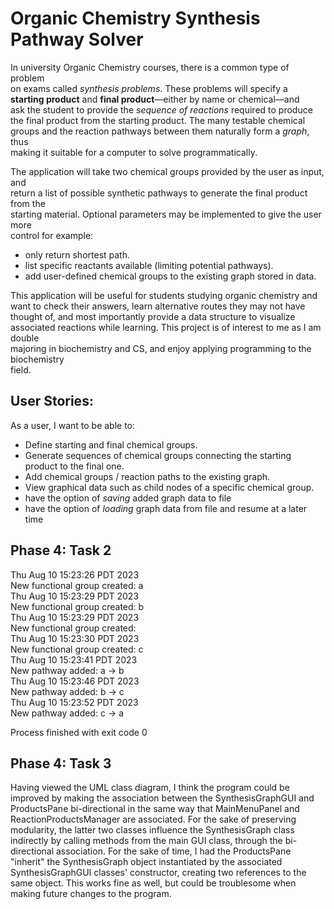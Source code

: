 # Organic Chemistry Synthesis Pathway Solver


In university Organic Chemistry courses, there is a common type of problem  
on exams called *synthesis problems*. These problems will specify a   
**starting product** and **final product**––either by name or chemical––and  
ask the student to provide the *sequence of reactions* required to produce  
the final product from the starting product. The many testable chemical  
groups and the reaction pathways between them naturally form a *graph*, thus  
making it suitable for a computer to solve programmatically. 


The application will take two chemical groups provided by the user as input, and  
return a list of possible synthetic pathways to generate the final product from the  
starting material. Optional parameters may be implemented to give the user more  
control for example:
- only return shortest path.
- list specific reactants available (limiting potential pathways). 
- add user-defined chemical groups to the existing graph stored in data.

This application will be useful for students studying organic chemistry and  
want to check their answers, learn alternative routes they may not have thought of, 
and most importantly provide a data structure to visualize associated reactions while learning. This project is of interest to me as I am double  
majoring in biochemistry and CS, and enjoy applying programming to the biochemistry  
field. 


## User Stories:
As a user, I want to be able to:
- Define starting and final chemical groups.
- Generate sequences of chemical groups connecting the starting  
  product to the final one.
- Add chemical groups / reaction paths to the existing graph. 
- View graphical data such as child nodes of a specific chemical group.
- have the option of *saving* added graph data to file
- have the option of *loading* graph data from file and resume at a later time

## Phase 4: Task 2
Thu Aug 10 15:23:26 PDT 2023  
New functional group created: a  
Thu Aug 10 15:23:29 PDT 2023  
New functional group created: b  
Thu Aug 10 15:23:29 PDT 2023   
New functional group created:   
Thu Aug 10 15:23:30 PDT 2023   
New functional group created: c   
Thu Aug 10 15:23:41 PDT 2023    
New pathway added: a -> b     
Thu Aug 10 15:23:46 PDT 2023    
New pathway added: b -> c    
Thu Aug 10 15:23:52 PDT 2023   
New pathway added: c -> a   
  
Process finished with exit code 0

## Phase 4: Task 3
Having viewed the UML class diagram, I think the program could be improved by making the association between the SynthesisGraphGUI and ProductsPane bi-directional in the same way that MainMenuPanel and ReactionProductsManager are associated. For the sake of preserving modularity, the latter two classes influence the SynthesisGraph class indirectly by calling methods from the main GUI class, through the bi-directional association. For the sake of time, I had the ProductsPane "inherit" the SynthesisGraph object instantiated by the associated SynthesisGraphGUI classes' constructor, creating two references to the same object. This works fine as well, but could be troublesome when making future changes to the program. 